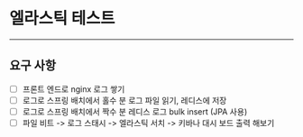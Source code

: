 # 엘라스틱 테스트

---

## 요구 사항

- [ ] 프론트 엔드로 nginx 로그 쌓기
- [ ] 로그로 스프링 배치에서 홀수 분 로그 파일 읽기, 레디스에 저장
- [ ] 로그로 스프링 배치에서 짝수 분 레디스 로그 bulk insert (JPA 사용)
- [ ] 파일 비트 -> 로그 스태시 -> 엘라스틱 서치 -> 키바나 대시 보드 출력 해보기
